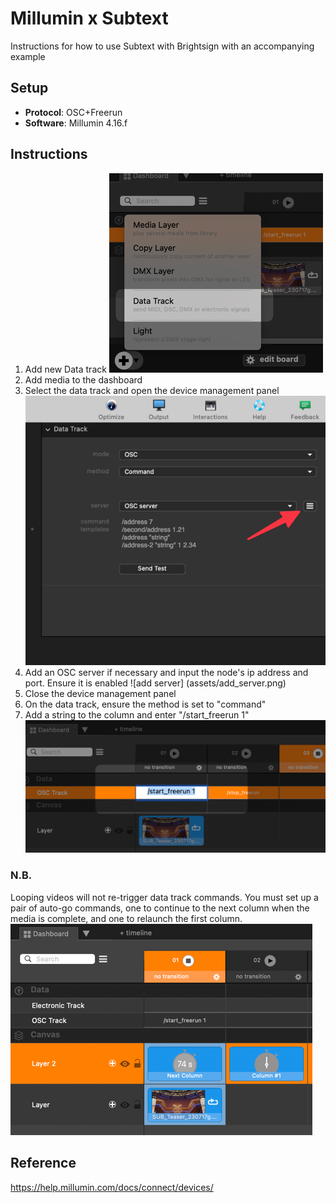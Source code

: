 # Millumin x Subtext
Instructions for how to use Subtext with Brightsign with an accompanying example

## Setup
* **Protocol**: OSC+Freerun
* **Software**: Millumin 4.16.f

## Instructions
1. Add new Data track ![add data](assets/add_data.png)
2. Add media to the dashboard
3. Select the data track and open the device management panel ![open panel](assets/open_panel.png)
4. Add an OSC server if necessary and input the node's ip address and port. Ensure it is enabled ![add server]
   (assets/add_server.png)
5. Close the device management panel
6. On the data track, ensure the method is set to "command"
7. Add a string to the column and enter "/start_freerun 1" ![add cue](assets/add_cue.png)

### N.B.
Looping videos will not re-trigger data track commands. You must set up a pair of auto-go commands, one to continue 
to the next column when the media is complete, and one to relaunch the first column. ![auto go](assets/auto_go.png)

## Reference
https://help.millumin.com/docs/connect/devices/